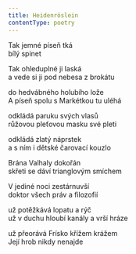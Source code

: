 ```yaml
---
title: Heidenröslein
contentType: poetry
---
```


<section>

Tak jemné píseň tká  
bílý spinet

Tak ohleduplné ji laská  
a vede si ji pod nebesa z brokátu

do hedvábného holubího lože  
A píseň spolu s Markétkou tu uléhá

odkládá paruku svých vlasů  
růžovou pleťovou masku své pleti

odkládá zlatý náprstek  
a s ním i dětské čarovací kouzlo

Brána Valhaly dokořán  
skřeti se dáví trianglovým smíchem

V jediné noci zestárnuvší  
doktor všech práv a filozofií

už potěžkává lopatu a rýč  
už v duchu hloubí kanály a vrší hráze

už přeorává Frísko křížem krážem  
Její hrob nikdy nenajde

</section>

